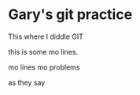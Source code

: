 # Gary's git practice

This where I diddle GIT

this is some mo lines.

mo lines mo problems

as they say
